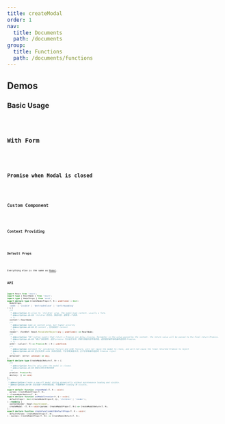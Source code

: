 ```yaml
---
title: createModal
order: 1
nav:
  title: Documents
  path: /documents
group:
  title: Functions
  path: /documents/functions
---
```


## Demos

### Basic Usage

<code title="Basic" src="./demos/basic.tsx" />

### With Form

<code
  title="With Form"
  src="./demos/with-form.tsx"
  desc="Attempts to call `Form`'s `validateFieldsReturnFormatValue` or `validateFields` method when you click Ok button, and its returned value will be passed to `onOk`. If `onOk` returns a promise, Ok button will be loading until the promise done, if rejected, the modal won't close."
/>

### Promise when Modal is closed

<code
  title="Promise"
  src="./demos/with-form-promise.tsx"
  desc="Results only when the modal is closed."
/>

### Custom Component

<code
  title="Custom Component"
  src="./demos/custom-component.tsx"
  desc="Custom Component is treated like a form."
/>

### Context Providing

<code
  title="Context Providing"
  src="./demos/context.tsx"
/>

### Default Props

<code
  title="Default Props"
  src="./demos/default-props.tsx"
  desc="You can fill some common props in advance to make your code clearer."
/>

Everything else is the same as [Modal](https://ant.design/components/modal/#header).

## API

```ts
import React from 'react';
import type { ReactNode } from 'react';
import type { ModalProps } from 'antd';
export declare type CreateModalProps<T, R = undefined> = Omit<
  ModalProps,
  'onOk' | 'visible' | 'destroyOnClose' | 'confirmLoading'
> & {
  /**
   * @description An alias to `children` prop. The modal body content, usually a form.
   * @description.zh-CN `children`的别名，弹窗内容，通常是一个表单。
   * */
  content?: ReactNode;
  /**
   * @description Same as content prop, but higher priority
   * @description.zh-CN 同 content ，优先级高于 content
   * */
  render?: (formRef: React.MutableRefObject<any | undefined>) => ReactNode;
  /**
   * @description "Ok" button events that return a Promise can delay closing. Parameter is the value passed by the content, the return value will be passed to the final return Promise.
   * @description.zh-CN “确认”按钮事件，返回 promise 可以延迟关闭。参数为弹窗内容传递的值，返回值会被传递给最终返回的 Promise。
   * */
  onOk?: (values?: T) => Promise<R> | R | undefined;
  /**
   * @description Callback for validation failure and onOk failure, will not cause the modal to close, and will not cause the final returned Promise to reject
   * @description.zh-CN 验证失败和 onOk 失败的回调，不会导致弹窗关闭，也不会导致最终返回的 Promise reject
   * */
  onFailed?: (error: unknown) => any;
};
export declare type CreateModalReturn<T, R> = {
  /**
   * @description Results only when the modal is closed.
   * @description.zh-CN 弹窗关闭时才有的结果
   */
  promise: Promise<R>;
  destory: () => void;
};
/**
 * @description Create a one-off modal dialog dynamically without maintenance loading and visible.
 * @description.zh-CN 动态创建一次性的模态框，不需要维护 loading 和 visible。
 */
export default function createModal<T, R = void>(
  params: CreateModalProps<T, R>,
): CreateModalReturn<T, R>;
export declare function useModalCreation<P, Q = void>(
  defaultProps?: Omit<CreateModalProps<P, Q>, 'children' | 'render'>,
): readonly [
  contextHolder: React.ReactElement,
  createModal: <T, R = void>(params: CreateModalProps<T, R>) => CreateModalReturn<T, R>,
];
export declare function createFunctionWithDefaultProps<T, R = void>(
  defaultParams: CreateModalProps<T, R>,
): (params: CreateModalProps<T, R>) => CreateModalReturn<T, R>;
```
